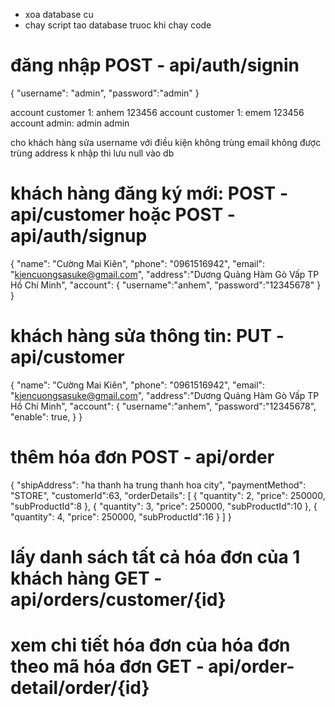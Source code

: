 - xoa database cu
- chay script tao database truoc khi chay code

# đăng nhập POST - api/auth/signin
{
    "username": "admin",
    "password":"admin"
}

account customer 1: anhem 123456
account customer 1: emem 123456
account admin:  admin admin

cho khách hàng sửa username với điều kiện không trùng
email không được trùng
address k nhập thì lưu null vào db

# khách hàng đăng ký mới: POST - api/customer hoặc POST - api/auth/signup
{
    "name": "Cường Mai Kiên",
    "phone": "0961516942",
    "email": "kiencuongsasuke@gmail.com",
    "address":"Dương Quảng Hàm Gò Vấp TP Hồ Chí Minh",
    "account": {
        "username":"anhem",
        "password":"12345678"
    }
}
# khách hàng sửa thông tin: PUT - api/customer
{
    "name": "Cường Mai Kiên",
    "phone": "0961516942",
    "email": "kiencuongsasuke@gmail.com",
    "address":"Dương Quảng Hàm Gò Vấp TP Hồ Chí Minh",
    "account": {
        "username":"anhem",
        "password":"12345678",
        "enable": true,
    }
}

# thêm hóa đơn POST - api/order
{
   "shipAddress": "ha thanh ha trung thanh hoa city",
    "paymentMethod": "STORE",
    "customerId":63,
    "orderDetails": [
        {
            "quantity": 2,
            "price": 250000,
            "subProductId":8
        },
        {
            "quantity": 3,
            "price": 250000,
            "subProductId":10
        },
        {
            "quantity": 4,
            "price": 250000,
            "subProductId":16
        }
    ]
}

# lấy danh sách tất cả hóa đơn của 1 khách hàng GET - api/orders/customer/{id}

# xem chi tiết hóa đơn của hóa đơn theo mã hóa đơn GET - api/order-detail/order/{id}
